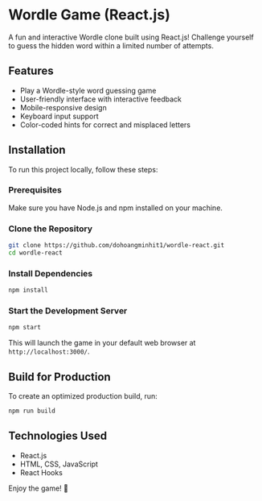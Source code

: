 # Wordle Game (React.js)

A fun and interactive Wordle clone built using React.js! Challenge yourself to guess the hidden word within a limited number of attempts.

## Features

- Play a Wordle-style word guessing game
- User-friendly interface with interactive feedback
- Mobile-responsive design
- Keyboard input support
- Color-coded hints for correct and misplaced letters

## Installation

To run this project locally, follow these steps:

### Prerequisites

Make sure you have Node.js and npm installed on your machine.

### Clone the Repository

```sh
git clone https://github.com/dohoangminhit1/wordle-react.git
cd wordle-react
```

### Install Dependencies

```sh
npm install
```

### Start the Development Server

```sh
npm start
```

This will launch the game in your default web browser at `http://localhost:3000/`.

## Build for Production

To create an optimized production build, run:

```sh
npm run build
```

## Technologies Used

- React.js
- HTML, CSS, JavaScript
- React Hooks

Enjoy the game! 🎉

